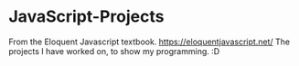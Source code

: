 # JavaScript-Projects
From the Eloquent Javascript textbook.
https://eloquentjavascript.net/
The projects I have worked on, to show my programming.
:D
